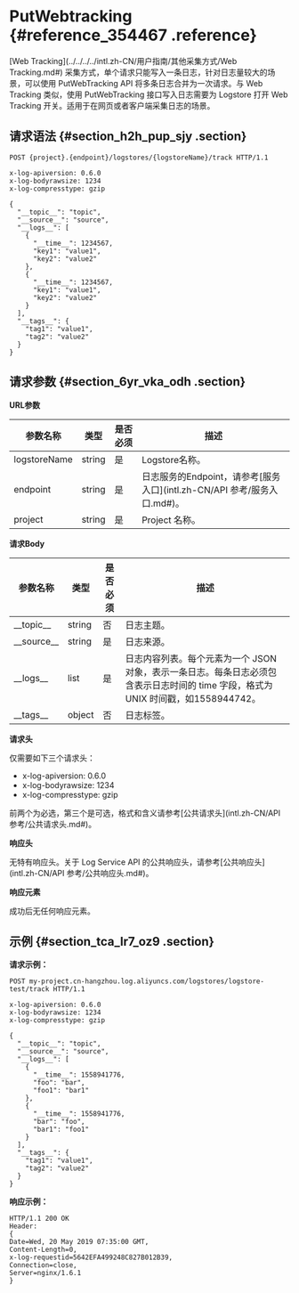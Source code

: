 # PutWebtracking {#reference_354467 .reference}

[Web Tracking](../../../../intl.zh-CN/用户指南/其他采集方式/Web Tracking.md#) 采集方式，单个请求只能写入一条日志，针对日志量较大的场景，可以使用 PutWebTracking API 将多条日志合并为一次请求。与 Web Tracking 类似，使用 PutWebTracking 接口写入日志需要为 Logstore 打开 Web Tracking 开关。适用于在网页或者客户端采集日志的场景。

## 请求语法 {#section_h2h_pup_sjy .section}

``` {#codeblock_dnv_t0s_54z}
POST {project}.{endpoint}/logstores/{logstoreName}/track HTTP/1.1

x-log-apiversion: 0.6.0
x-log-bodyrawsize: 1234
x-log-compresstype: gzip

{
  "__topic__": "topic",
  "__source__": "source",
  "__logs__": [
    {
      "__time__": 1234567,
      "key1": "value1",
      "key2": "value2"
    },
    {
      "__time__": 1234567,
      "key1": "value1",
      "key2": "value2"
    }
  ],
  "__tags__": {
    "tag1": "value1",
    "tag2": "value2"
  }
}
```

## 请求参数 {#section_6yr_vka_odh .section}

**URL参数**

|参数名称|类型|是否必须|描述|
|----|--|----|--|
|logstoreName|string|是|Logstore名称。|
|endpoint|string|是|日志服务的Endpoint，请参考[服务入口](intl.zh-CN/API 参考/服务入口.md#)。|
|project|string|是|Project 名称。|

**请求Body** 

|参数名称|类型|是否必须|描述|
|----|--|----|--|
|\_\_topic\_\_|string|否|日志主题。|
|\_\_source\_\_|string|是|日志来源。|
|\_\_logs\_\_|list|是|日志内容列表。每个元素为一个 JSON 对象，表示一条日志。每条日志必须包含表示日志时间的 time 字段，格式为 UNIX 时间戳，如1558944742。|
|\_\_tags\_\_|object|否|日志标签。|

**请求头**

仅需要如下三个请求头：

-   x-log-apiversion: 0.6.0
-   x-log-bodyrawsize: 1234
-   x-log-compresstype: gzip

前两个为必选，第三个是可选，格式和含义请参考[公共请求头](intl.zh-CN/API 参考/公共请求头.md#)。

**响应头**

无特有响应头。关于 Log Service API 的公共响应头，请参考[公共响应头](intl.zh-CN/API 参考/公共响应头.md#)。

**响应元素**

成功后无任何响应元素。

## 示例 {#section_tca_lr7_oz9 .section}

**请求示例：** 

``` {#codeblock_3gc_uyp_q4h}
POST my-project.cn-hangzhou.log.aliyuncs.com/logstores/logstore-test/track HTTP/1.1

x-log-apiversion: 0.6.0
x-log-bodyrawsize: 1234
x-log-compresstype: gzip

{
  "__topic__": "topic",
  "__source__": "source",
  "__logs__": [
    {
      "__time__": 1558941776,
      "foo": "bar",
      "foo1": "bar1"
    },
    {
      "__time__": 1558941776,
      "bar": "foo",
      "bar1": "foo1"
    }
  ],
  "__tags__": {
    "tag1": "value1",
    "tag2": "value2"
  }
}
```

**响应示例：** 

``` {#codeblock_4f1_4mg_4ld}
HTTP/1.1 200 OK
Header:
{
Date=Wed, 20 May 2019 07:35:00 GMT, 
Content-Length=0, 
x-log-requestid=5642EFA499248C827B012B39, 
Connection=close, 
Server=nginx/1.6.1
}
```

